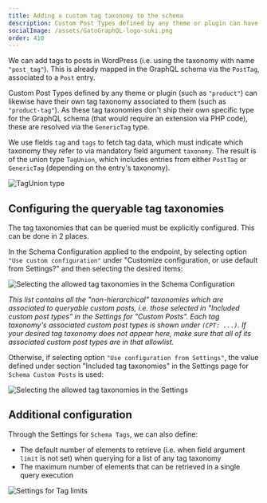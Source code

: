 ```yaml
---
title: Adding a custom tag taxonomy to the schema
description: Custom Post Types defined by any theme or plugin can have their own tag taxonomy associated to them, and added to the GraphQL schema.
socialImage: /assets/GatoGraphQL-logo-suki.png
order: 410
---
```


We can add tags to posts in WordPress (i.e. using the taxonomy with name `"post_tag"`). This is already mapped in the GraphQL schema via the `PostTag`, associated to a `Post` entry.

Custom Post Types defined by any theme or plugin (such as `"product"`) can likewise have their own tag taxonomy associated to them (such as `"product-tag"`). As these tag taxonomies don't ship their own specific type for the GraphQL schema (that would require an extension via PHP code), these are resolved via the `GenericTag` type.

We use fields `tag` and `tags` to fetch tag data, which must indicate which taxonomy they refer to via mandatory field argument `taxonomy`. The result is of the union type `TagUnion`, which includes entries from either `PostTag` or `GenericTag` (depending on the entry's taxonomy).

![`TagUnion` type](/assets/guides/upstream/interactive-schema-tag-union.png "`TagUnion` type")

## Configuring the queryable tag taxonomies

The tag taxonomies that can be queried must be explicitly configured. This can be done in 2 places.

In the Schema Configuration applied to the endpoint, by selecting option `"Use custom configuration"` under "Customize configuration, or use default from Settings?" and then selecting the desired items:

![Selecting the allowed tag taxonomies in the Schema Configuration](/assets/guides/upstream/tags-schema-configuration-queryable-taxonomies.png "Selecting the allowed tag taxonomies in the Schema Configuration")

_This list contains all the "non-hierarchical" taxonomies which are associated to queryable custom posts, i.e. those selected in "Included custom post types" in the Settings for "Custom Posts". Each tag taxonomy's associated custom post types is shown under `(CPT: ...)`. If your desired tag taxonomy does not appear here, make sure that all of its associated custom post types are in that allowlist._

Otherwise, if selecting option `"Use configuration from Settings"`, the value defined under section "Included tag taxonomies" in the Settings page for `Schema Custom Posts` is used:

<div class="img-width-1024" markdown=1>

![Selecting the allowed tag taxonomies in the Settings](/assets/guides/upstream/tags-settings-queryable-taxonomies.png "Selecting the allowed tag taxonomies in the Settings")

</div>

## Additional configuration

Through the Settings for `Schema Tags`, we can also define:

- The default number of elements to retrieve (i.e. when field argument `limit` is not set) when querying for a list of any tag taxonomy
- The maximum number of elements that can be retrieved in a single query execution

<div class="img-width-1024" markdown=1>

![Settings for Tag limits](/assets/guides/upstream/settings-tags-limits.png "Settings for Tag limits")

</div>
